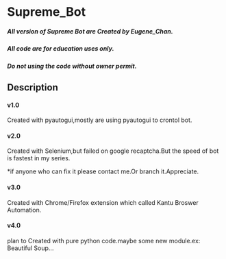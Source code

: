 <h1>Supreme_Bot</h1>
<h5>All version of Supreme Bot are Created by Eugene_Chan. </h5>
<h5>All code are for education uses only.</h5>
<h5>Do not using the code without owner permit.</h5>

<h2>Description</h2>
<h4>v1.0</h4>
  <p>Created with pyautogui,mostly are using pyautogui to crontol bot.</p>
<h4>v2.0</h4>
  <p>Created with Selenium,but failed on google recaptcha.But the speed of bot is fastest in my series.</p>
  <p>*if anyone who can fix it please contact me.Or branch it.Appreciate.</p>
<h4>v3.0</h4>
  <p>Created with Chrome/Firefox extension which called Kantu Broswer Automation.</p>
<h4>v4.0</h4>
  <p>plan to Created with pure python code.maybe some new module.ex: Beautiful Soup...</p>
